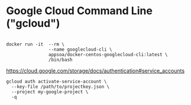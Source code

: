 # Google Cloud Command Line ("gcloud")

```

docker run -it  --rm \
                --name googlecloud-cli \
                appsoa/docker-centos-googlecloud-cli:latest \
                /bin/bash
```

https://cloud.google.com/storage/docs/authentication#service_accounts

```
gcloud auth activate-service-account \
  --key-file /path/to/projectkey.json \
  --project my-google-project \
  -q
```

